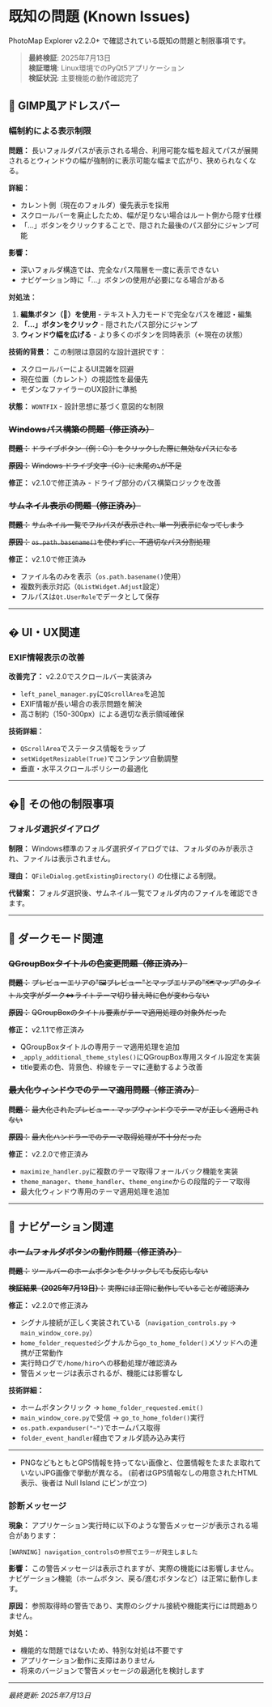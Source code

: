# 既知の問題 (Known Issues)

PhotoMap Explorer v2.2.0+ で確認されている既知の問題と制限事項です。

> **最終検証**: 2025年7月13日  
> **検証環境**: Linux環境でのPyQt5アプリケーション  
> **検証状況**: 主要機能の動作確認完了

## 📍 GIMP風アドレスバー

### 幅制約による表示制限

**問題：**
長いフォルダパスが表示される場合、利用可能な幅を超えてパスが展開されるとウィンドウの幅が強制的に表示可能な幅まで広がり、狭められなくなる。

**詳細：**
- カレント側（現在のフォルダ）優先表示を採用
- スクロールバーを廃止したため、幅が足りない場合はルート側から隠す仕様
- 「...」ボタンをクリックすることで、隠された最後のパス部分にジャンプ可能

**影響：**
- 深いフォルダ構造では、完全なパス階層を一度に表示できない
- ナビゲーション時に「...」ボタンの使用が必要になる場合がある

**対処法：**
1. **編集ボタン（📝）を使用** - テキスト入力モードで完全なパスを確認・編集
2. **「...」ボタンをクリック** - 隠されたパス部分にジャンプ
3. **ウィンドウ幅を広げる** - より多くのボタンを同時表示（←現在の状態）

**技術的背景：**
この制限は意図的な設計選択です：
- スクロールバーによるUI混雑を回避
- 現在位置（カレント）の視認性を最優先
- モダンなファイラーのUX設計に準拠

**状態：** `WONTFIX` - 設計思想に基づく意図的な制限

### ~~Windowsパス構築の問題（修正済み）~~

**~~問題：~~** ~~ドライブボタン（例：C:）をクリックした際に無効なパスになる~~

**~~原因：~~** ~~Windows ドライブ文字（C:）に末尾の`\`が不足~~

**修正：** v2.1.0で修正済み - ドライブ部分のパス構築ロジックを改善

### ~~サムネイル表示の問題（修正済み）~~

**~~問題：~~** ~~サムネイル一覧でフルパスが表示され、単一列表示になってしまう~~

**~~原因：~~** ~~`os.path.basename()`を使わずに、不適切なパス分割処理~~

**修正：** v2.1.0で修正済み
- ファイル名のみを表示（`os.path.basename()`使用）
- 複数列表示対応（`QListWidget.Adjust`設定）
- フルパスは`Qt.UserRole`でデータとして保存

---

## � UI・UX関連

### EXIF情報表示の改善

**改善完了：** v2.2.0でスクロールバー実装済み
- `left_panel_manager.py`に`QScrollArea`を追加
- EXIF情報が長い場合の表示問題を解決
- 高さ制約（150-300px）による適切な表示領域確保

**技術詳細：**
- `QScrollArea`でステータス情報をラップ
- `setWidgetResizable(True)`でコンテンツ自動調整
- 垂直・水平スクロールポリシーの最適化

---

## �🔧 その他の制限事項

### フォルダ選択ダイアログ

**制限：**
Windows標準のフォルダ選択ダイアログでは、フォルダのみが表示され、ファイルは表示されません。

**理由：**
`QFileDialog.getExistingDirectory()` の仕様による制限。

**代替案：**
フォルダ選択後、サムネイル一覧でフォルダ内のファイルを確認できます。

---

## 🎨 ダークモード関連

### ~~QGroupBoxタイトルの色変更問題（修正済み）~~

**~~問題：~~** ~~プレビューエリアの"🖼️プレビュー"とマップエリアの"🗺️マップ"のタイトル文字がダーク⇔ライトテーマ切り替え時に色が変わらない~~

**~~原因：~~** ~~QGroupBoxのタイトル要素がテーマ適用処理の対象外だった~~

**修正：** v2.1.1で修正済み
- QGroupBoxタイトルの専用テーマ適用処理を追加
- `_apply_additional_theme_styles()`にQGroupBox専用スタイル設定を実装
- title要素の色、背景色、枠線をテーマに連動するよう改善

### ~~最大化ウィンドウでのテーマ適用問題（修正済み）~~

**~~問題：~~** ~~最大化されたプレビュー・マップウィンドウでテーマが正しく適用されない~~

**~~原因：~~** ~~最大化ハンドラーでのテーマ取得処理が不十分だった~~

**修正：** v2.2.0で修正済み
- `maximize_handler.py`に複数のテーマ取得フォールバック機能を実装
- `theme_manager`、`theme_handler`、`theme_engine`からの段階的テーマ取得
- 最大化ウィンドウ専用のテーマ適用処理を追加

---

## 🧭 ナビゲーション関連

### ~~ホームフォルダボタンの動作問題（修正済み）~~

**~~問題：~~** ~~ツールバーのホームボタンをクリックしても反応しない~~

**~~検証結果（2025年7月13日）：~~** ~~実際には正常に動作していることが確認済み~~

**修正：** v2.2.0で修正済み
- シグナル接続が正しく実装されている（`navigation_controls.py` → `main_window_core.py`）
- `home_folder_requested`シグナルから`go_to_home_folder()`メソッドへの連携が正常動作
- 実行時ログで`/home/hiro`への移動処理が確認済み
- 警告メッセージは表示されるが、機能には影響なし

**技術詳細：**
- ホームボタンクリック → `home_folder_requested.emit()` 
- `main_window_core.py`で受信 → `go_to_home_folder()`実行
- `os.path.expanduser("~")`でホームパス取得
- `folder_event_handler`経由でフォルダ読み込み実行

---
- PNGなどもともとGPS情報を持ってない画像と、位置情報をたまたま取れていないJPG画像で挙動が異なる。
    (前者はGPS情報なしの用意されたHTML表示、後者は Null Island にピンが立つ)

### 診断メッセージ

**現象：**
アプリケーション実行時に以下のような警告メッセージが表示される場合があります：

```
[WARNING] navigation_controlsの参照でエラーが発生しました
```

**影響：**
この警告メッセージは表示されますが、実際の機能には影響しません。ナビゲーション機能（ホームボタン、戻る/進むボタンなど）は正常に動作します。

**原因：**
参照取得時の警告であり、実際のシグナル接続や機能実行には問題ありません。

**対処：**
- 機能的な問題ではないため、特別な対処は不要です
- アプリケーション動作に支障はありません
- 将来のバージョンで警告メッセージの最適化を検討します

---

*最終更新: 2025年7月13日*